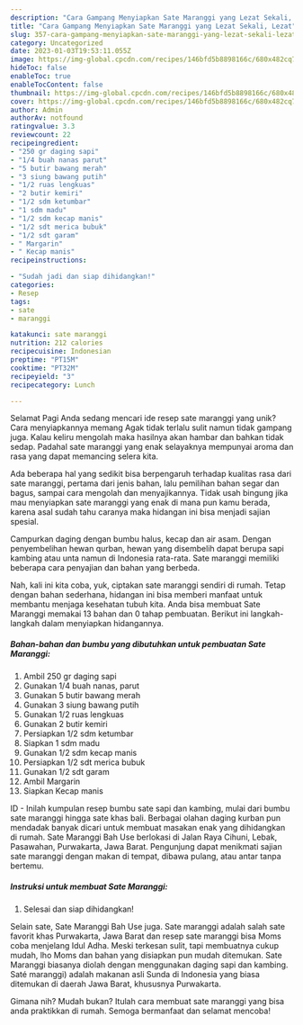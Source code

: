 ```yaml
---
description: "Cara Gampang Menyiapkan Sate Maranggi yang Lezat Sekali, Lezat"
title: "Cara Gampang Menyiapkan Sate Maranggi yang Lezat Sekali, Lezat"
slug: 357-cara-gampang-menyiapkan-sate-maranggi-yang-lezat-sekali-lezat
category: Uncategorized
date: 2023-01-03T19:53:11.055Z
image: https://img-global.cpcdn.com/recipes/146bfd5b8898166c/680x482cq70/sate-maranggi-foto-resep-utama.jpg
hideToc: false
enableToc: true
enableTocContent: false
thumbnail: https://img-global.cpcdn.com/recipes/146bfd5b8898166c/680x482cq70/sate-maranggi-foto-resep-utama.jpg
cover: https://img-global.cpcdn.com/recipes/146bfd5b8898166c/680x482cq70/sate-maranggi-foto-resep-utama.jpg
author: Admin
authorAv: notfound
ratingvalue: 3.3
reviewcount: 22
recipeingredient:
- "250 gr daging sapi"
- "1/4 buah nanas parut"
- "5 butir bawang merah"
- "3 siung bawang putih"
- "1/2 ruas lengkuas"
- "2 butir kemiri"
- "1/2 sdm ketumbar"
- "1 sdm madu"
- "1/2 sdm kecap manis"
- "1/2 sdt merica bubuk"
- "1/2 sdt garam"
- " Margarin"
- " Kecap manis"
recipeinstructions:

- "Sudah jadi dan siap dihidangkan!"
categories:
- Resep
tags:
- sate
- maranggi

katakunci: sate maranggi 
nutrition: 212 calories
recipecuisine: Indonesian
preptime: "PT15M"
cooktime: "PT32M"
recipeyield: "3"
recipecategory: Lunch

---
```



Selamat Pagi Anda sedang mencari ide resep sate maranggi yang unik? Cara menyiapkannya memang Agak tidak terlalu sulit namun tidak gampang juga. Kalau keliru mengolah maka hasilnya akan hambar dan bahkan tidak sedap. Padahal sate maranggi yang enak selayaknya mempunyai aroma dan rasa yang dapat memancing selera kita.


Ada beberapa hal yang sedikit bisa berpengaruh terhadap kualitas rasa dari sate maranggi, pertama dari jenis bahan, lalu pemilihan bahan segar dan bagus, sampai cara mengolah dan menyajikannya. Tidak usah bingung jika mau menyiapkan sate maranggi yang enak di mana pun kamu berada, karena asal sudah tahu caranya maka hidangan ini bisa menjadi sajian spesial.

Campurkan daging dengan bumbu halus, kecap dan air asam. Dengan penyembelihan hewan qurban, hewan yang disembelih dapat berupa sapi kambing atau unta namun di Indonesia rata-rata. Sate maranggi memiliki beberapa cara penyajian dan bahan yang berbeda.


Nah, kali ini kita coba, yuk, ciptakan sate maranggi sendiri di rumah. Tetap dengan bahan sederhana, hidangan ini bisa memberi manfaat untuk membantu menjaga kesehatan tubuh kita. Anda bisa membuat Sate Maranggi memakai 13 bahan dan 0 tahap pembuatan. Berikut ini langkah-langkah dalam menyiapkan hidangannya.

<!--inarticleads1-->

##### Bahan-bahan dan bumbu yang dibutuhkan untuk pembuatan Sate Maranggi:

1. Ambil 250 gr daging sapi
1. Gunakan 1/4 buah nanas, parut
1. Gunakan 5 butir bawang merah
1. Gunakan 3 siung bawang putih
1. Gunakan 1/2 ruas lengkuas
1. Gunakan 2 butir kemiri
1. Persiapkan 1/2 sdm ketumbar
1. Siapkan 1 sdm madu
1. Gunakan 1/2 sdm kecap manis
1. Persiapkan 1/2 sdt merica bubuk
1. Gunakan 1/2 sdt garam
1. Ambil  Margarin
1. Siapkan  Kecap manis


ID - Inilah kumpulan resep bumbu sate sapi dan kambing, mulai dari bumbu sate maranggi hingga sate khas bali. Berbagai olahan daging kurban pun mendadak banyak dicari untuk membuat masakan enak yang dihidangkan di rumah. Sate Maranggi Bah Use berlokasi di Jalan Raya Cihuni, Lebak, Pasawahan, Purwakarta, Jawa Barat. Pengunjung dapat menikmati sajian sate maranggi dengan makan di tempat, dibawa pulang, atau antar tanpa bertemu. 

<!--inarticleads2-->

##### Instruksi untuk membuat Sate Maranggi:


1. Selesai dan siap dihidangkan!

Selain sate, Sate Maranggi Bah Use juga. Sate maranggi adalah salah sate favorit khas Purwakarta, Jawa Barat dan resep sate maranggi bisa Moms coba menjelang Idul Adha. Meski terkesan sulit, tapi membuatnya cukup mudah, lho Moms dan bahan yang disiapkan pun mudah ditemukan. Sate Maranggi biasanya diolah dengan menggunakan daging sapi dan kambing. Saté maranggi) adalah makanan asli Sunda di Indonesia yang biasa ditemukan di daerah Jawa Barat, khususnya Purwakarta. 

Gimana nih? Mudah bukan? Itulah cara membuat sate maranggi yang bisa anda praktikkan di rumah. Semoga bermanfaat dan selamat mencoba!
